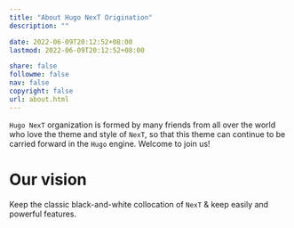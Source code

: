 ```yaml
---
title: "About Hugo NexT Origination"
description: ""

date: 2022-06-09T20:12:52+08:00
lastmod: 2022-06-09T20:12:52+08:00

share: false
followme: false
nav: false
copyright: false
url: about.html
---
```


`Hugo NexT` organization is formed by many friends from all over the world who love the theme and style of `NexT`, so that this theme can continue to be carried forward in the `Hugo` engine. Welcome to join us!

# Our vision

Keep the classic black-and-white collocation of `NexT` & keep easily and powerful features.